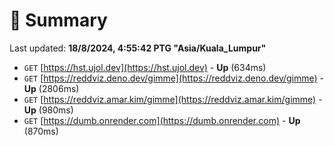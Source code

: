 # 📖 Summary
Last updated: **18/8/2024, 4:55:42 PTG "Asia/Kuala_Lumpur"**

- `GET` [https://hst.ujol.dev](https://hst.ujol.dev) - **Up** (634ms)
- `GET` [https://reddviz.deno.dev/gimme](https://reddviz.deno.dev/gimme) - **Up** (2806ms)
- `GET` [https://reddviz.amar.kim/gimme](https://reddviz.amar.kim/gimme) - **Up** (980ms)
- `GET` [https://dumb.onrender.com](https://dumb.onrender.com) - **Up** (870ms)
